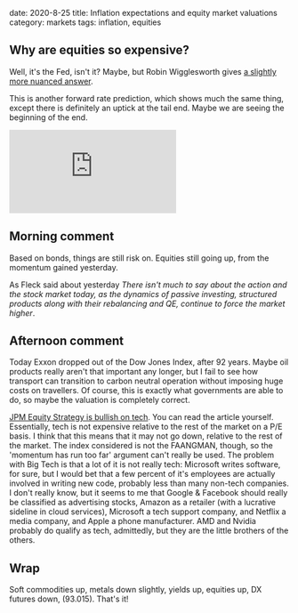 date: 2020-8-25
title: Inflation expectations and equity market valuations
category: markets
tags: inflation, equities

## Why are equities so expensive?

Well, it's the Fed, isn't it?
Maybe, but Robin Wigglesworth gives [a slightly more nuanced answer](https://www.ft.com/content/21d76db2-ed07-487e-9b93-95560286358c).

This is another forward rate prediction, which shows much the same thing, except there is definitely an uptick at the tail end. Maybe we are seeing the beginning of the end.

<div class="embed-container"><iframe src="https://fred.stlouisfed.org/graph/graph-landing.php?g=uJv4&width=670&height=475" scrolling="no" frameborder="0" style="overflow:hidden;" allowTransparency="true" loading="lazy"></iframe></div><script src="https://fred.stlouisfed.org/graph/js/embed.js" type="text/javascript"></script>

## Morning comment

Based on bonds, things are still risk on.
Equities still going up, from the momentum gained yesterday.

As Fleck said about yesterday *There isn't much to say about the action and the stock market today, as the dynamics of passive investing, structured products along with their rebalancing and QE, continue to force the market higher*. 

## Afternoon comment

Today Exxon dropped out of the Dow Jones Index, after 92 years.
Maybe oil products really aren't that important any longer, but I fail to see how transport can transition to carbon neutral operation without imposing huge costs on travellers.
Of course, this is exactly what governments are able to do, so maybe the valuation is completely correct.

[JPM Equity Strategy is bullish on tech](https://themarketear.com/posts/cA0-zibFbe). 
You can read the article yourself. Essentially, tech is not expensive relative to the rest of the market on a P/E basis.
I think that this means that it may not go down, relative to the rest of the market.
The index considered is not the FAANGMAN, though, so the 'momentum has run too far' argument can't really be used.
The problem with Big Tech is that a lot of it is not really tech: Microsoft writes software, for sure, but I would bet that a few percent of it's employees are actually involved in writing new code, probably less than many non-tech companies. I don't really know, but it seems to me that Google & Facebook should really be classified as advertising stocks, Amazon as a retailer (with a lucrative sideline in cloud services), Microsoft a tech support company, and Netflix a media company, and Apple a phone manufacturer. AMD and Nvidia probably do qualify as tech, admittedly, but they are the little brothers of the others.

## Wrap

Soft commodities up, metals down slightly, yields up, equities up, DX futures down, (93.015). 
That's it!



